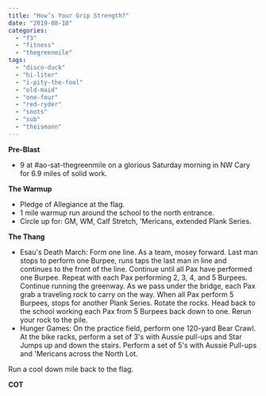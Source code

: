 ```yaml
---
title: "How’s Your Grip Strength?"
date: "2019-08-10"
categories: 
  - "f3"
  - "fitness"
  - "thegreenmile"
tags: 
  - "disco-duck"
  - "hi-liter"
  - "i-pity-the-fool"
  - "old-maid"
  - "one-four"
  - "red-ryder"
  - "snots"
  - "sub"
  - "theismann"
---
```


**Pre-Blast**

- 9 at #ao-sat-thegreenmile on a glorious Saturday morning in NW Cary for 6.9 miles of solid work.

**The Warmup**

- Pledge of Allegiance at the flag.
- 1 mile warmup run around the school to the north entrance.
- Circle up for: GM, WM, Calf Stretch, 'Mericans, extended Plank Series.

**The Thang**

- Esau's Death March: Form one line. As a team, mosey forward. Last man stops to perform one Burpee, runs taps the last man in line and continues to the front of the line. Continue until all Pax have performed one Burpee. Repeat with each Pax performing 2, 3, 4, and 5 Burpees. Continue running the greenway. As we pass under the bridge, each Pax grab a traveling rock to carry on the way. When all Pax perform 5 Burpees, stops for another Plank Series. Rotate the rocks. Head back to the school working each Pax from 5 Burpees back down to one. Rerun your rock to the pile.
- Hunger Games: On the practice field, perform one 120-yard Bear Crawl. At the bike racks, perform a set of 3's with Aussie pull-ups and Star Jumps up and down the stairs. Perform a set of 5's with Aussie Pull-ups and 'Mericans across the North Lot.

Run a cool down mile back to the flag.

**COT**
